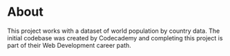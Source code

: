 # About
This project works with a dataset of world population by country data. The initial codebase  was created by Codecademy and completing this project is part of their Web Development career path.
